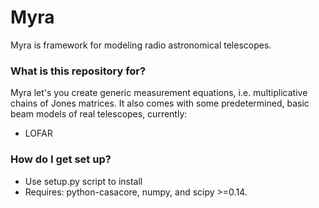 # Myra #

Myra is framework for modeling radio astronomical telescopes.

### What is this repository for? ###

Myra let's you create generic measurement equations, i.e. multiplicative chains
of Jones matrices. It also comes with some predetermined, basic beam models of
real telescopes, currently:

* LOFAR

### How do I get set up? ###

* Use setup.py script to install
* Requires: python-casacore, numpy, and scipy >=0.14.

